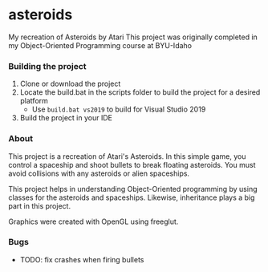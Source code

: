 # asteroids
My recreation of Asteroids by Atari
This project was originally completed in my Object-Oriented Programming course at BYU-Idaho

### Building the project

1. Clone or download the project
2. Locate the build.bat in the scripts folder to build the project for a desired platform
	- Use `build.bat vs2019` to build for Visual Studio 2019
3. Build the project in your IDE

### About
This project is a recreation of Atari's Asteroids. In this simple game, you control a spaceship and shoot bullets to break floating asteroids. You must avoid collisions with any asteroids or alien
spaceships.

This project helps in understanding Object-Oriented programming by using classes for the asteroids and spaceships. Likewise, inheritance plays a big part in this project.

Graphics were created with OpenGL using freeglut.

### Bugs
- TODO: fix crashes when firing bullets